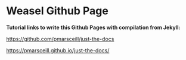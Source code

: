 # Weasel Github Page


**Tutorial links to write this Github Pages with compilation from Jekyll:**

https://github.com/pmarsceill/just-the-docs

https://pmarsceill.github.io/just-the-docs/
